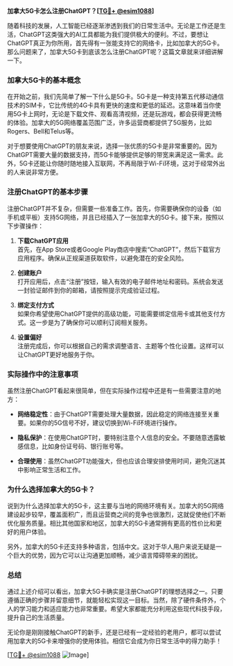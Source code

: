 **加拿大5G卡怎么注册ChatGPT？[[TG💪+ @esim1088](https://t.me/s/esim1088)]**

随着科技的发展，人工智能已经逐渐渗透到我们的日常生活中。无论是工作还是生活，ChatGPT这类强大的AI工具都能为我们提供极大的便利。不过，要想让ChatGPT真正为你所用，首先得有一张能支持它的网络卡，比如加拿大的5G卡。那么问题来了，加拿大5G卡到底该怎么注册ChatGPT呢？这篇文章就来详细讲解一下。

### 加拿大5G卡的基本概念

在开始之前，我们先简单了解一下什么是5G卡。5G卡是一种支持第五代移动通信技术的SIM卡，它比传统的4G卡具有更快的速度和更低的延迟。这意味着当你使用5G卡上网时，无论是下载文件、观看高清视频，还是玩游戏，都会获得更流畅的体验。加拿大的5G网络覆盖范围广泛，许多运营商都提供了5G服务，比如Rogers、Bell和Telus等。

对于想要使用ChatGPT的朋友来说，选择一张优质的5G卡是非常重要的。因为ChatGPT需要大量的数据支持，而5G卡能够提供足够的带宽来满足这一需求。此外，5G卡还能让你随时随地接入互联网，不再局限于Wi-Fi环境，这对于经常外出的人来说非常方便。

### 注册ChatGPT的基本步骤

注册ChatGPT并不复杂，但需要一些准备工作。首先，你需要确保你的设备（如手机或平板）支持5G网络，并且已经插入了一张加拿大的5G卡。接下来，按照以下步骤操作：

1. **下载ChatGPT应用**  
   首先，在App Store或者Google Play商店中搜索“ChatGPT”，然后下载官方应用程序。确保从正规渠道获取软件，以避免潜在的安全风险。

2. **创建账户**  
   打开应用后，点击“注册”按钮，输入有效的电子邮件地址和密码。系统会发送一封验证邮件到你的邮箱，请按照提示完成验证过程。

3. **绑定支付方式**  
   如果你希望使用ChatGPT提供的高级功能，可能需要绑定信用卡或其他支付方式。这一步是为了确保你可以顺利订阅相关服务。

4. **设置偏好**  
   注册完成后，你可以根据自己的需求调整语言、主题等个性化设置。这样可以让ChatGPT更好地服务于你。

### 实际操作中的注意事项

虽然注册ChatGPT看起来很简单，但在实际操作过程中还是有一些需要注意的地方：

- **网络稳定性**：由于ChatGPT需要处理大量数据，因此稳定的网络连接至关重要。如果你的5G信号不好，建议切换到Wi-Fi环境进行操作。
  
- **隐私保护**：在使用ChatGPT时，要特别注意个人信息的安全。不要随意透露敏感信息，比如身份证号码、银行账号等。

- **合理使用**：虽然ChatGPT功能强大，但也应该合理安排使用时间，避免沉迷其中影响正常生活和工作。

### 为什么选择加拿大的5G卡？

说到为什么选择加拿大的5G卡，这主要与当地的网络环境有关。加拿大的5G网络建设起步较早，覆盖面积广，而且运营商之间的竞争也很激烈，这就促使他们不断优化服务质量。相比其他国家和地区，加拿大的5G卡通常拥有更高的性价比和更好的用户体验。

另外，加拿大的5G卡还支持多种语言，包括中文。这对于华人用户来说无疑是一个巨大的优势，因为它可以让沟通更加顺畅，减少语言障碍带来的困扰。

### 总结

通过上述介绍可以看出，加拿大5G卡确实是注册ChatGPT的理想选择之一。只要遵循正确的步骤并留意细节，就能轻松实现这一目标。当然，除了硬件条件外，个人的学习能力和适应能力也非常重要。希望大家都能充分利用这些现代科技手段，提升自己的生活质量。

无论你是刚刚接触ChatGPT的新手，还是已经有一定经验的老用户，都可以尝试用加拿大的5G卡来增强你的使用体验。相信它会成为你日常生活中的得力助手！

[[TG💪+ @esim1088](https://t.me/s/esim1088) ![Image](https://i.postimg.cc/4NQfJmqS/Snipaste-2025-05-13-00-14-12.png)]